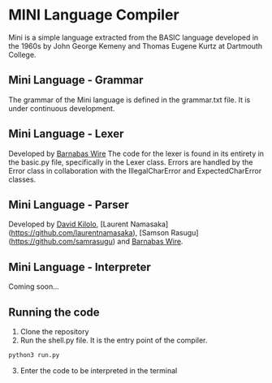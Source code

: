 # MINI Language Compiler

Mini is a simple language extracted from the BASIC language developed in the 1960s by John George Kemeny and Thomas Eugene Kurtz at Dartmouth College.

## Mini Language - Grammar

The grammar of the Mini language is defined in the grammar.txt file. It is under continuous development.

## Mini Language - Lexer

Developed by [Barnabas Wire](https://github.com/barrywire)
The code for the lexer is found in its entirety in the basic.py file, specifically in the Lexer class. Errors are handled by the Error class in collaboration with the IllegalCharError and ExpectedCharError classes.

## Mini Language - Parser

Developed by [David Kilolo](https://github.com/dgkilolo), [Laurent Namasaka] (https://github.com/laurentnamasaka), [Samson Rasugu] (https://github.com/samrasugu) and [Barnabas Wire](https://github.com/barrywire).

## Mini Language - Interpreter

Coming soon...

## Running the code

1. Clone the repository
2. Run the shell.py file. It is the entry point of the compiler.

```bash
python3 run.py
```

3. Enter the code to be interpreted in the terminal
